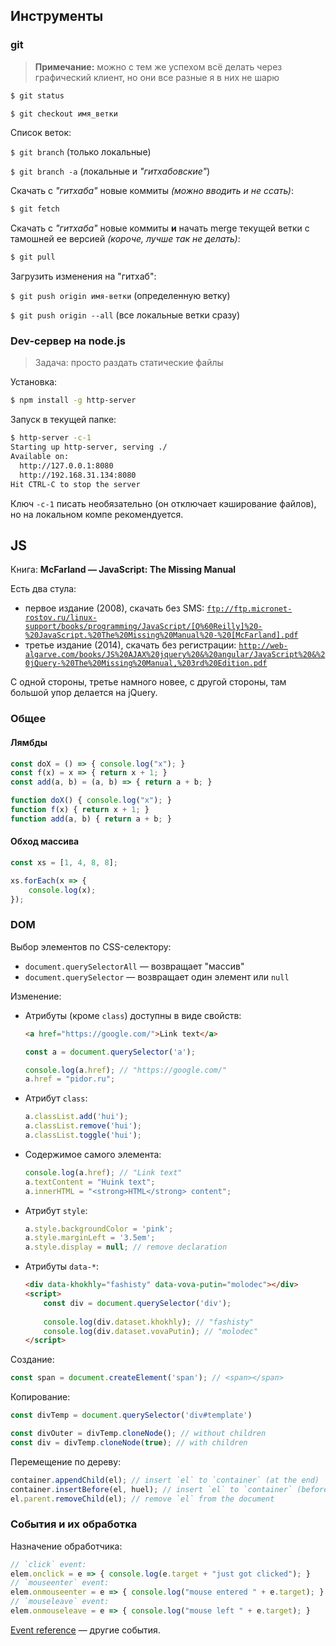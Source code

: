 
## Инструменты

### git

> **Примечание:** можно с тем же успехом всё делать через графический клиент, но они все разные я в них не шарю

```bash
$ git status
```

```bash
$ git checkout имя_ветки
```

Список веток:

`$ git branch` (только локальные)

`$ git branch -a` (локальные и *"гитхабовские"*)

Скачать с *"гитхаба"* новые коммиты *(можно вводить и не ссать)*:

```bash
$ git fetch
```

Скачать с *"гитхаба"* новые коммиты **и** начать merge текущей ветки с тамошней ее версией *(короче, лучше так не делать)*:

```bash
$ git pull
```

Загрузить изменения на "гитхаб":

`$ git push origin имя-ветки` (определенную ветку)

`$ git push origin --all` (все локальные ветки сразу)

### Dev-сервер на node.js

> Задача: просто раздать статические файлы

Установка:

```bash
$ npm install -g http-server
```

Запуск в текущей папке:

```bash
$ http-server -c-1
Starting up http-server, serving ./
Available on:
  http://127.0.0.1:8080
  http://192.168.31.134:8080
Hit CTRL-C to stop the server
```

Ключ `-c-1` писать необязательно (он отключает кэширование файлов), но на локальном компе рекомендуется.

## JS

Книга: **McFarland — JavaScript: The Missing Manual**

Есть два стула:
- первое издание (2008), скачать без SMS: [`ftp://ftp.micronet-rostov.ru/linux-support/books/programming/JavaScript/[O%60Reilly]%20-%20JavaScript.%20The%20Missing%20Manual%20-%20[McFarland].pdf`](ftp://ftp.micronet-rostov.ru/linux-support/books/programming/JavaScript/[O%60Reilly]%20-%20JavaScript.%20The%20Missing%20Manual%20-%20[McFarland].pdf)
- третье издание (2014), скачать без регистрации: [`http://web-algarve.com/books/JS%20AJAX%20jquery%20&%20angular/JavaScript%20&%20jQuery-%20The%20Missing%20Manual,%203rd%20Edition.pdf`](http://web-algarve.com/books/JS%20AJAX%20jquery%20&%20angular/JavaScript%20&%20jQuery-%20The%20Missing%20Manual,%203rd%20Edition.pdf)

С одной стороны, третье намного новее, с другой стороны, там большой упор делается на jQuery.

### Общее

#### Лямбды

```js
const doX = () => { console.log("x"); }
const f(x) = x => { return x + 1; }
const add(a, b) = (a, b) => { return a + b; }
```

```js
function doX() { console.log("x"); }
function f(x) { return x + 1; }
function add(a, b) { return a + b; }
```

#### Обход массива

```js
const xs = [1, 4, 8, 8];

xs.forEach(x => {
    console.log(x);
});
```

### DOM

Выбор элементов по CSS-селектору:

- `document.querySelectorAll` — возвращает "массив"
- `document.querySelector` — возвращает один элемент или `null`

Изменение:

- Атрибуты (кроме `class`) доступны в виде свойств:

  ```html
  <a href="https://google.com/">Link text</a>
  ```

  ```js
  const a = document.querySelector('a');
  
  console.log(a.href); // "https://google.com/"
  a.href = "pidor.ru";
  ```

- Атрибут `class`:

  ```js
  a.classList.add('hui');
  a.classList.remove('hui');
  a.classList.toggle('hui');
  ```

- Содержимое самого элемента:

  ```js
  console.log(a.href); // "Link text"
  a.textContent = "Huink text";
  a.innerHTML = "<strong>HTML</strong> content";
  ```

- Атрибут `style`:

  ```js
  a.style.backgroundColor = 'pink';
  a.style.marginLeft = '3.5em';
  a.style.display = null; // remove declaration
  ```

- Атрибуты `data-*`:

  ```html
  <div data-khokhly="fashisty" data-vova-putin="molodec"></div>
  <script>
      const div = document.querySelector('div');
      
      console.log(div.dataset.khokhly); // "fashisty"
      console.log(div.dataset.vovaPutin); // "molodec"
  </script>
  ```

Создание:

```js
const span = document.createElement('span'); // <span></span>
```

Копирование:

```js
const divTemp = document.querySelector('div#template')

const divOuter = divTemp.cloneNode(); // without children
const div = divTemp.cloneNode(true); // with children
```

Перемещение по дереву:

```js
container.appendChild(el); // insert `el` to `container` (at the end)
container.insertBefore(el, huel); // insert `el` to `container` (before its existing child `huel`)
el.parent.removeChild(el); // remove `el` from the document
```

### События и их обработка

Назначение обработчика:

```js
// `click` event:
elem.onclick = e => { console.log(e.target + "just got clicked"); }
// `mouseenter` event:
elem.onmouseenter = e => { console.log("mouse entered " + e.target); }
// `mouseleave` event:
elem.onmouseleave = e => { console.log("mouse left " + e.target); }
```

[Event reference](https://developer.mozilla.org/en-US/docs/Web/Events) — другие события.

